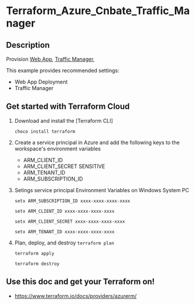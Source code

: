 # Terraform_Azure_Cnbate_Traffic_Manager


## Description

Provision [Web App](https://docs.azure.cn/zh-cn/articles/azure-operations-guide/app-service-web/),
[Traffic Manager](https://docs.microsoft.com/zh-cn/azure/traffic-manager/traffic-manager-overview),

This example provides recommended settings:

- Web App Deployment
- Traffic Manager 

## Get started with Terraform Cloud

1. Download and install the [Terraform CLI] 

    `choco install terraform`
    
1. Create a service principal in Azure and add the following keys to the workspace's environment variables
    - ARM_CLIENT_ID
    - ARM_CLIENT_SECRET SENSITIVE
    - ARM_TENANT_ID
    - ARM_SUBSCRIPTION_ID

3. Setings service principal Environment Variables on Windows System PC

    `setx ARM_SUBSCRIPTION_ID xxxx-xxxx-xxxx-xxxx`

    `setx ARM_CLIENT_ID xxxx-xxxx-xxxx-xxxx`    

    `setx ARM_CLIENT_SECRET xxxx-xxxx-xxxx-xxxx`

    `setx ARM_TENANT_ID xxxx-xxxx-xxxx-xxxx`

4.  Plan, deploy, and destroy
    `terraform plan`

    `terraform apply`

    `terraform destroy`


## Use this doc and get your Terraform on!

- https://www.terraform.io/docs/providers/azurerm/
